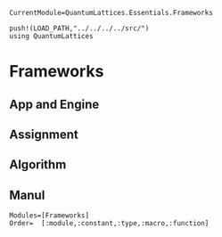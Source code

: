 ```@meta
CurrentModule=QuantumLattices.Essentials.Frameworks
```

```@setup frameworks
push!(LOAD_PATH,"../../../../src/")
using QuantumLattices
```

# Frameworks

## App and Engine

## Assignment

## Algorithm

## Manul

```@autodocs
Modules=[Frameworks]
Order=  [:module,:constant,:type,:macro,:function]
```
